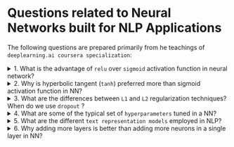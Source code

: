 # Questions related to Neural Networks built for NLP Applications

The following questions are prepared primarily from he teachings of `deeplearning.ai coursera specialization`:

<details> <summary>1. What is the advantage of <code>relu</code> over <code>sigmoid</code> activation function in neural network?</summary>
<br>
Ans: Relu can help in faster gradient descent compared to sigmoid. Relu does NOT have the expensive **exponential function** to compute like that of sigmoid
Also, gradient of sigmoid is atmost 0.25. So if there are many layers in NN, you will multiply these gradients, and the product of many smaller than 1 values goes to zero very quickly (vanishing gradient). <br>   
<br>

**Some facts:** <br> 
![](./docs/sigmoid.png) <br>
![](./docs/relu.png) <br>
- sigmoid value ranges from `0 to 1` (when x tends to minus infinity, denominator becomes too huge, hence value will be close to 0) <br>
- As x increases, sigmoid(x) tends to 1 and derivative of sigmoid(x) tends to 0 (the gradient of sigmoids becomes increasingly small as the absolute value of x increases.) <br>
![](./docs/first_derivative_of_sigmoid(1).png) <br>
![](./docs/first_derivative_of_sigmoid(2).png) <br>
 
- relu value ranges from 0 to no upper limit! <br>
- gradient of relu is always a constant (because derivative of x over x is 1). Hence multiplying gradients will not explode it. The constant gradient of ReLUs results in faster learning. <br>
- But dying relu is a problem. if too many activations get below zero then most of the units(neurons) in network with Relu will simply output zero, in other words, die and thereby prohibiting learning.(This can be handled, to some extent, by using Leaky-Relu instead.) <br>
P.S
<br>

- Refer [here](https://stats.stackexchange.com/questions/126238/what-are-the-advantages-of-relu-over-sigmoid-function-in-deep-neural-networks) for detailed discussion
- (to create math equations like above use [this link](http://mathurl.com/)) 
 
 ![\Large x=\frac{-b\pm\sqrt{b^2-4ac}}{2a}](https://latex.codecogs.com/svg.latex?x%3D%5Cfrac%7B-b%5Cpm%5Csqrt%7Bb%5E2-4ac%7D%7D%7B2a%7D)
 
</details>

<details> <summary>2. Why is hyperbolic tangent (<code>tanh</code>) preferred more than sigmoid activation function in NN? </summary>
<br>
 
 ![sigmoid-vs-tanh](https://i.stack.imgur.com/o0JA0.png) <br>
 
 - tanh function has larger derivatives and this (somehow?) helps in minimizing cost function faster <br>
 - the outputs using tanh centre around 0 rather than sigmoid's 0.5, and this "makes learning for the next layer a little bit easier". <br>
 
 reference [here](https://stats.stackexchange.com/questions/330559/why-is-tanh-almost-always-better-than-sigmoid-as-an-activation-function)
 </details>

 
 <details> <summary>3. What are the differences between <code>L1</code> and <code>L2</code> regularization techniques? When do we use <code>dropout</code> ?</summary>
<br>
 - All 3 techiques lead to simpler NNs. Hence, more `generalizable` <br>
 - `cost_function` = `Loss` + `Regularization` <br>
 - Regularization: <br>
 `L2` (Ridge) Regularization: <br>
 
 ![](https://cdn.analyticsvidhya.com/wp-content/uploads/2018/04/Screen-Shot-2018-04-04-at-1.59.54-AM.png) <br>
 `L1` (Lasso) Regularization: <br>
 
 ![](https://cdn.analyticsvidhya.com/wp-content/uploads/2018/04/Screen-Shot-2018-04-04-at-1.59.57-AM.png) <br>
 
> From a practical standpoint, L1 tends to shrink coefficients to zero whereas L2 tends to shrink coefficients evenly. L1 is therefore useful for **feature selection**, as we can drop any variables associated with coefficients that go to zero. L2, on the other hand, is useful when you have collinear/codependent features. (An example pair of codependent features is `gender` and `ispregnant` since only females can be `ispregnant`.)

 <br>
 
> `Dropout` also simplifies NNs and is the most frequently used regularization technique in the field of deep learning (because it yields better results)
<br>
 
> The probability of choosing how many nodes should be dropped is the hyperparameter of the dropout function.
 
Sources: <br> 
- https://explained.ai/regularization/L1vsL2.html <br>
- https://www.analyticsvidhya.com/blog/2018/04/fundamentals-deep-learning-regularization-techniques/
 
 
 </details>
 
 <details> <summary>4. What are some of the typical set of <code>hyperparameters</code> tuned in a NN?</summary>
 
 - #hidden layers
 - #hidden units in each layer
 - #iterations (or epoch size)
 - #mini-batch size
 - choice of activation fn (e.g.: relu, tanh, etc.,)
 - choice of optimizer (e.g.: sgd, asgd, rmsprop,momentum, adam, etc.,)
 - learning rate
 - choice of regularization techniques
 
 </details>
 
 <details> <summary>5. What are the different <code>text representation models</code> employed in NLP?</summary>
 
TBD <br>
Source: 
 - A Comprehensive Survey on Word Representation Models: From Classical to State-Of-The-Art Word Representation Language Models https://arxiv.org/pdf/2010.15036v1.pdf <br>
 - Evolution of Transfer Learning in Natural Language Processing Paper: https://arxiv.org/pdf/1910.07370.pdf

 </details>
 
 
  </details>
 
 <details> <summary>6. Why adding more layers is better than adding more neurons in a single layer in NN?</summary>
 
 
TBD <br>
 Source: 
 - https://www.quora.com/What-is-a-difference-between-adding-one-more-layer-and-increasing-neurons-in-one-layer
  </details>
